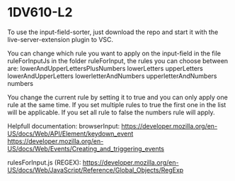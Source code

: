 # 1DV610-L2
To use the input-field-sorter, just download the repo and start it with the live-server-extension plugin to VSC.

You can change which rule you want to apply on the input-field in the file ruleForInputJs in the folder ruleForInput, the rules you can choose between are:
lowerAndUpperLettersPlusNumbers 
lowerLetters 
upperLetters 
lowerAndUpperLetters 
lowerletterAndNumbers 
upperletterAndNumbers 
numbers

You change the current rule by setting it to true and you can only apply one rule at the same time. If you set multiple rules to true the first one in the list will be applicable. If you set all rule to false the numbers rule will apply.



Helpfull documentation:
browserInput:
https://developer.mozilla.org/en-US/docs/Web/API/Element/keydown_event
https://developer.mozilla.org/en-US/docs/Web/Events/Creating_and_triggering_events

rulesForInput.js (REGEX):
https://developer.mozilla.org/en-US/docs/Web/JavaScript/Reference/Global_Objects/RegExp